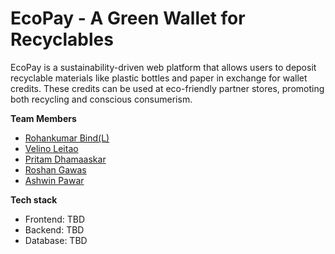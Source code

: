 # EcoPay - A Green Wallet for Recyclables
EcoPay is a sustainability-driven web platform that allows users to deposit recyclable materials like plastic bottles and paper in exchange for wallet credits. These credits can be used at eco-friendly partner stores, promoting both recycling and conscious consumerism.

<b>Team Members</b>
- [Rohankumar Bind(L)](https://github.com/RB-projects-15)
- [Velino Leitao](https://github.com/AlexLeitao19)
- [Pritam Dhamaaskar](https://github.com/pritamd11-08)
- [Roshan Gawas ](https://github.com/Roshan-707)
- [Ashwin Pawar](https://github.com/AshwinPawar0)

<b>Tech stack</b>
- Frontend: TBD
- Backend: TBD
- Database: TBD
